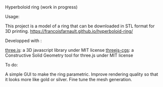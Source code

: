Hyperboloid ring (work in progress)

Usage:

This project is a model of a ring that can be downloaded in STL format for 3D printing.
https://francoisfarnault.github.io/hyperboloid-ring/

Developped with :

[three.js](https://github.com/mrdoob/three.js): a 3D javascript library under MIT license
[threejs-cgs](https://github.com/looeee/threejs-csg): a Constructive Solid Geometry tool for three.js under MIT license 

To do:

A simple GUI to make the ring parametric.
Improve rendering quality so that it looks more like gold or silver.
Fine tune the mesh generation.

